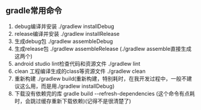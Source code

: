 ## gradle常用命令

1. debug编译并安装 ./gradlew installDebug
2. release编译并安装 ./gradlew installRelease
3. 生成debug包 ./gradlew assembleDebug
4. 生成release包 ./gradlew assembleRelease (./gradlew assemble直接生成这两个)
5. android studio lint检查代码和资源文件 ./gradlew lint
6. clean 工程编译生成的class等资源文件 ./gradlew clean
7. 重新构建 ./gradlew build(重新构建，特别耗时，在我开发过程中，一般不建议这么用，而是用./gradlew installDebug)
8. 下载没有依赖完的库 gradle build --refresh-dependencies (这个命令有点耗时，会跳过缓存重新下载依赖)(记得不是很清楚了)
